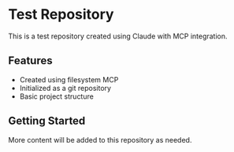 # Test Repository

This is a test repository created using Claude with MCP integration.

## Features
- Created using filesystem MCP
- Initialized as a git repository
- Basic project structure

## Getting Started
More content will be added to this repository as needed.